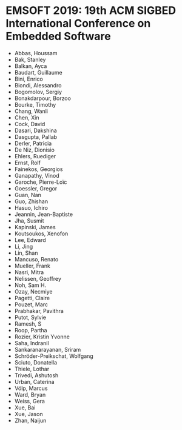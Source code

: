 # EMSOFT 2019: 19th ACM SIGBED International Conference on Embedded Software
* Abbas, Houssam
* Bak, Stanley
* Balkan, Ayca 
* Baudart, Guillaume
* Bini, Enrico
* Biondi, Alessandro
* Bogomolov, Sergiy
* Bonakdarpour, Borzoo
* Bourke, Timothy
* Chang, Wanli
* Chen, Xin
* Cock, David
* Dasari, Dakshina
* Dasgupta, Pallab
* Derler, Patricia
* De Niz, Dionisio
* Ehlers, Ruediger
* Ernst, Rolf
* Fainekos, Georgios
* Ganapathy, Vinod
* Garoche, Pierre-Loïc
* Goessler, Gregor
* Guan, Nan
* Guo, Zhishan
* Hasuo, Ichiro
* Jeannin, Jean-Baptiste
* Jha, Susmit
* Kapinski, James
* Koutsoukos, Xenofon
* Lee, Edward
* Li, Jing
* Lin, Shan
* Mancuso, Renato
* Mueller, Frank
* Nasri, Mitra
* Nelissen, Geoffrey
* Noh, Sam H.
* Ozay, Necmiye
* Pagetti, Claire
* Pouzet, Marc
* Prabhakar, Pavithra
* Putot, Sylvie
* Ramesh, S
* Roop, Partha
* Rozier, Kristin Yvonne
* Saha, Indranil
* Sankaranarayanan, Sriram
* Schröder-Preikschat, Wolfgang
* Sciuto, Donatella
* Thiele, Lothar
* Trivedi, Ashutosh 
* Urban, Caterina
* Völp, Marcus
* Ward, Bryan
* Weiss, Gera
* Xue, Bai
* Xue, Jason
* Zhan, Naijun
